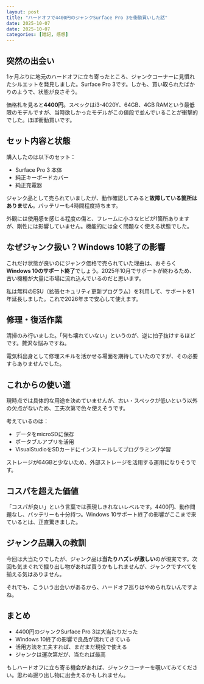 ```yaml
---
layout: post
title: "ハードオフで4400円のジャンクSurface Pro 3を衝動買いした話"
date: 2025-10-07
date: 2025-10-07
categories: [雑記, 感想]
---  
```

  
## 突然の出会い

1ヶ月ぶりに地元のハードオフに立ち寄ったところ、ジャンクコーナーに見慣れたシルエットを発見しました。Surface Pro 3です。しかも、買い取られたばかりのようで、状態が良さそう。

価格札を見ると**4400円**。スペックはi3-4020Y、64GB、4GB RAMという最低限のモデルですが、当時欲しかったモデルがこの値段で並んでいることが衝撃的でした。ほぼ衝動買いです。

## セット内容と状態

購入したのは以下のセット：
- Surface Pro 3 本体
- 純正キーボードカバー
- 純正充電器

ジャンク品として売られていましたが、動作確認してみると**故障している箇所はありません**。バッテリーも4時間程度持ちます。

外観には使用感を感じる程度の傷と、フレームに小さなヒビが1箇所ありますが、剛性には影響していません。機能的には全く問題なく使える状態でした。

## なぜジャンク扱い？Windows 10終了の影響

これだけ状態が良いのにジャンク価格で売られていた理由は、おそらく**Windows 10のサポート終了**でしょう。2025年10月でサポートが終わるため、古い機種が大量に市場に流れ込んでいるのだと思います。

私は無料のESU（拡張セキュリティ更新プログラム）を利用して、サポートを1年延長しました。これで2026年まで安心して使えます。

## 修理・復活作業

清掃のみ行いました。「何も壊れていない」というのが、逆に拍子抜けするほどです。贅沢な悩みですね。

電気科出身として修理スキルを活かせる場面を期待していたのですが、その必要すらありませんでした。

## これからの使い道

現時点では具体的な用途を決めていませんが、古い・スペックが低いという以外の欠点がないため、工夫次第で色々使えそうです。

考えているのは：
- データをmicroSDに保存
- ポータブルアプリを活用
- VisualStudioをSDカードにインストールしてプログラミング学習

ストレージが64GBと少ないため、外部ストレージを活用する運用になりそうです。

## コスパを超えた価値

「コスパが良い」という言葉では表現しきれないレベルです。4400円、動作問題なし、バッテリーも十分持つ。Windows 10サポート終了の影響がここまで来ているとは、正直驚きました。

## ジャンク品購入の教訓

今回は大当たりでしたが、ジャンク品は**当たりハズレが激しい**のが現実です。次回も気まぐれで掘り出し物があれば買うかもしれませんが、ジャンクですべてを揃える気はありません。

それでも、こういう出会いがあるから、ハードオフ巡りはやめられないんですよね。

## まとめ

- 4400円のジャンクSurface Pro 3は大当たりだった
- Windows 10終了の影響で良品が流れてきている
- 活用方法を工夫すれば、まだまだ現役で使える
- ジャンクは運次第だが、当たれば最高

もしハードオフに立ち寄る機会があれば、ジャンクコーナーを覗いてみてください。思わぬ掘り出し物に出会えるかもしれません。
